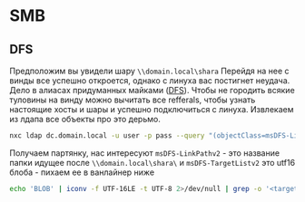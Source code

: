 # SMB

## DFS

Предположим вы увидели шару `\\domain.local\shara` Перейдя на нее с винды все успешно откроется, однако с линуха вас постигнет неудача. Дело в алиасах придуманных майками ([DFS](https://en.wikipedia.org/wiki/Distributed_File_System_\(Microsoft\))). Чтобы не городить всякие туловины на винду можно вычитать все refferals, чтобы узнать настоящие хосты и шары и успешно подключиться с линуха. Извлекаем из лдапа все объекты про это дерьмо.&#x20;

```bash
nxc ldap dc.domain.local -u user -p pass --query "(objectClass=msDFS-Linkv2)" ""
```

&#x20;Получаем партянку, нас интересуют `msDFS-LinkPathv2`  - это название папки идущее после `\\domain.local\shara\`  и `msDFS-TargetListv2`  это utf16 блоба - пихаем ее в ванлайнер ниже

```bash
echo 'BLOB' | iconv -f UTF-16LE -t UTF-8 2>/dev/null | grep -o '<target[^>]*>[^<]*</target>' | sed 's/<[^>]*>//g'
```

